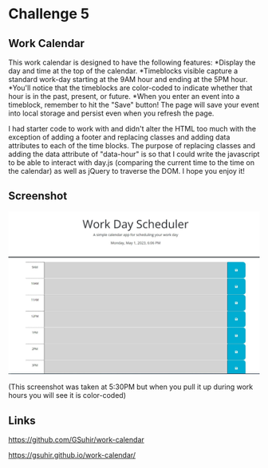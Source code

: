 # Challenge 5

## Work Calendar

This work calendar is designed to have the following features:
*Display the day and time at the top of the calendar.
*Timeblocks visible capture a standard work-day starting at the 9AM hour and ending at the 5PM hour.
*You'll notice that the timeblocks are color-coded to indicate whether that hour is in the past, present, or future.
*When you enter an event into a timeblock, remember to hit the "Save" button!  The page will save your event into local storage and persist even when you refresh the page.

I had starter code to work with and didn't alter the HTML too much with the exception of adding a footer and replacing classes and adding data attributes to each of the time blocks.  The purpose of replacing classes and adding the data attribute of "data-hour" is so that I could write the javascript to be able to interact with day.js (comparing the current time to the time on the calendar) as well as jQuery to traverse the DOM.   I hope you enjoy it!

## Screenshot

![Alt text](Assets/Capture.JPG)

(This screenshot was taken at 5:30PM but when you pull it up during work hours you will see it is color-coded)

## Links

https://github.com/GSuhir/work-calendar

https://gsuhir.github.io/work-calendar/

